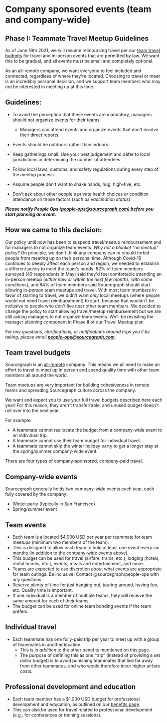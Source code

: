 # Company sponsored events (team and company-wide)


## Phase I: Teammate Travel Meetup Guidelines

As of June 16th 2021, we will resume reimbursing travel per our [team travel budgets](https://about.sourcegraph.com/handbook/people-ops/travel#team-travel-budgets) for travel and in-person events that are permitted by law. We want this to be gradual, and all events must be small and completely optional. 

As an all-remote company, we want everyone to feel included and connected, regardless of where they're located. Choosing to travel or meet is an incredibly personal decision, and we support team members who may not be interested in meeting up at this time.


## **Guidelines:**

- To avoid the perception that these events are mandatory, managers should not organize events for their teams. 
   	- Managers can attend events and organize events that don't involve their direct reports.

-   Events should be outdoors rather than indoors.
    
-   Keep gatherings small. Use your best judgement and defer to local jurisdictions in determining the number of attendees.
    
-   Follow local laws, customs, and safety regulations during every step of the meetup process.

- Assume people don't want to shake hands, hug, high-five, etc. 
    
-   Don't ask about other people's private health choices or condition attendance on those factors (*such as vaccination status*).
    
***Please notify People Ops (people-ops@sourcegraph.com) before you start planning an event.***
    

## How we came to this decision:

Our policy until now has been to suspend travel/meetup reimbursement and for managers to not organize team events. *Why not a blanket "no meetup" policy?* On principle, we don't think any company can or should forbid people from meeting up on their personal time.  Although Covid-19 continues to deeply affect each person and region, we needed to establish a different policy to meet the team's needs. 82% of team members surveyed (49 respondents in May) said they'd feel comfortable attending an in-person meetup (*either now or within the next few months, with some conditions*), and 84% of team members said Sourcegraph should start allowing in-person team meetups and travel. With most team members in favor of starting to travel, we didn't want *only* local meetups (where people would not need travel reimbursement) to start, because that wouldn't be inclusive to people who don't live near other team members. We decided to change the policy to start allowing travel/meetup reimbursement but we are still asking managers to not organize team events. We'll be revisiting the manager planning component in Phase II of our Travel Meetup plan.

*For any questions, clarifications, or notifications around trips you'll be taking, please email **people-ops@sourcegraph.com**.* 


## Team travel budgets

Sourcegraph is an [all-remote](../company/remote/index.md) company. This means we all need to make an effort to travel to meet up in person and spend quality time with other team members all around the world.

Team meetups are very important for building cohesiveness in remote teams and spreading Sourcegraph culture across the company.

We want and expect you to use your full travel budgets described here each year! For this reason, they aren't transferrable, and unused budget doesn't roll over into the next year.

For example:

- A teammate cannot reallocate the budget from a company-wide event to an individual trip.
- A teammate cannot use their team budget for individual travel.
- A teammate cannot skip the winter holiday party to get a longer stay at the spring/summer company-wide event.

There are four types of company-sponsored, company-paid travel.

## Company-wide events

Sourcegraph generally holds two company-wide events each year, each fully covered by the company:

- Winter party (typically in San Francisco)
- Spring/summer event

## Team events

- Each team is allocated $4,000 USD per year per teammate for team meetups (minimum two members of the team).
- This is designed to allow each team to hold at least one event every six months (in addition to the company-wide events above).
- This budget can be used for travel (airfare, trains, etc.), lodging (hotels, rental homes, etc.), events, meals and entertainment, and more.
- Teams are expected to use discretion about what events are appropriate for team outings. Be inclusive! Contact @sourcegraph/people-ops with any questions.
- Reserve plenty of time for just hanging out, touring around, having fun, etc. Quality time is important.
- If one individual is a member of multiple teams, they will receive the same amount for each of their teams.
- The budget can be used for online team bonding events if the team prefers.

## Individual travel

- Each teammate has one fully-paid trip per year to meet up with a group of teammates in another location.
  - This is *in addition* to the other benefits mentioned on this page.
  - The purpose of defining this as one “trip” (instead of providing a set dollar budget) is to avoid punishing teammates that live far away from other teammates, and who would therefore incur higher airfare costs.


## Professional development and education

- Each team member has a $1,000 USD budget for professional development and education, as outlined on our [benefits page](https://about.sourcegraph.com/handbook/people-ops/benefits-and-perks#professional-development).
- This can also be used for travel related to professional development (e.g., for conferences or training sessions).
